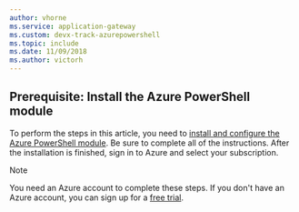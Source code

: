 ```yaml
---
author: vhorne
ms.service: application-gateway
ms.custom: devx-track-azurepowershell
ms.topic: include
ms.date: 11/09/2018	
ms.author: victorh
---
```

## Prerequisite: Install the Azure PowerShell module

To perform the steps in this article, you need to [install and configure the Azure PowerShell module](/powershell/azureps-cmdlets-docs). Be sure to complete all of the instructions. After the installation is finished, sign in to Azure and select your subscription.

> [!NOTE]
> You need an Azure account to complete these steps. If you don't have an Azure account, you can sign up for a [free trial](../articles/active-directory/fundamentals/sign-up-organization.md).
